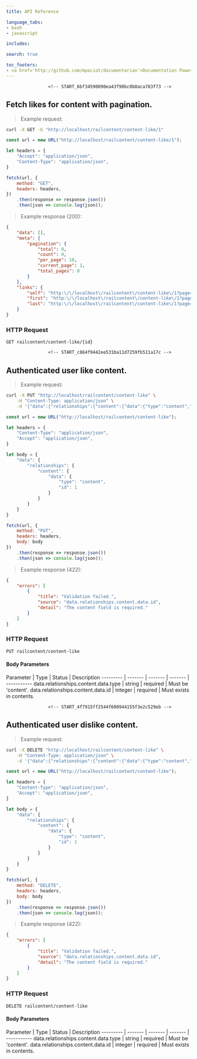 ```yaml
---
title: API Reference

language_tabs:
- bash
- javascript

includes:

search: true

toc_footers:
- <a href='http://github.com/mpociot/documentarian'>Documentation Powered by Documentarian</a>
---
```

                    <!-- START_6bf34590090ea43f90bc0b8aca783f73 -->
## Fetch likes for content with pagination.

> Example request:

```bash
curl -X GET -G "http://localhost/railcontent/content-like/1" 
```
```javascript
const url = new URL("http://localhost/railcontent/content-like/1");

let headers = {
    "Accept": "application/json",
    "Content-Type": "application/json",
}

fetch(url, {
    method: "GET",
    headers: headers,
})
    .then(response => response.json())
    .then(json => console.log(json));
```

> Example response (200):

```json
{
    "data": [],
    "meta": {
        "pagination": {
            "total": 0,
            "count": 0,
            "per_page": 10,
            "current_page": 1,
            "total_pages": 0
        }
    },
    "links": {
        "self": "http:\/\/localhost\/railcontent\/content-like\/1?page=1",
        "first": "http:\/\/localhost\/railcontent\/content-like\/1?page=1",
        "last": "http:\/\/localhost\/railcontent\/content-like\/1?page=0"
    }
}
```

### HTTP Request
`GET railcontent/content-like/{id}`


<!-- END_6bf34590090ea43f90bc0b8aca783f73 -->

        
                    <!-- START_c864f9442ee531ba11d7259fb511a17c -->
## Authenticated user like content.

> Example request:

```bash
curl -X PUT "http://localhost/railcontent/content-like" \
    -H "Content-Type: application/json" \
    -d '{"data":{"relationships":{"content":{"data":{"type":"content","id":1}}}}}'

```
```javascript
const url = new URL("http://localhost/railcontent/content-like");

let headers = {
    "Content-Type": "application/json",
    "Accept": "application/json",
}

let body = {
    "data": {
        "relationships": {
            "content": {
                "data": {
                    "type": "content",
                    "id": 1
                }
            }
        }
    }
}

fetch(url, {
    method: "PUT",
    headers: headers,
    body: body
})
    .then(response => response.json())
    .then(json => console.log(json));
```

> Example response (422):

```json
{
    "errors": [
        {
            "title": "Validation failed.",
            "source": "data.relationships.content.data.id",
            "detail": "The content field is required."
        }
    ]
}
```

### HTTP Request
`PUT railcontent/content-like`

#### Body Parameters

Parameter | Type | Status | Description
--------- | ------- | ------- | ------- | -----------
    data.relationships.content.data.type | string |  required  | Must be 'content'.
    data.relationships.content.data.id | integer |  required  | Must exists in contents.

<!-- END_c864f9442ee531ba11d7259fb511a17c -->

        
                    <!-- START_4f7915ff2544f600944155f3e2c529eb -->
## Authenticated user dislike content.

> Example request:

```bash
curl -X DELETE "http://localhost/railcontent/content-like" \
    -H "Content-Type: application/json" \
    -d '{"data":{"relationships":{"content":{"data":{"type":"content","id":1}}}}}'

```
```javascript
const url = new URL("http://localhost/railcontent/content-like");

let headers = {
    "Content-Type": "application/json",
    "Accept": "application/json",
}

let body = {
    "data": {
        "relationships": {
            "content": {
                "data": {
                    "type": "content",
                    "id": 1
                }
            }
        }
    }
}

fetch(url, {
    method: "DELETE",
    headers: headers,
    body: body
})
    .then(response => response.json())
    .then(json => console.log(json));
```

> Example response (422):

```json
{
    "errors": [
        {
            "title": "Validation failed.",
            "source": "data.relationships.content.data.id",
            "detail": "The content field is required."
        }
    ]
}
```

### HTTP Request
`DELETE railcontent/content-like`

#### Body Parameters

Parameter | Type | Status | Description
--------- | ------- | ------- | ------- | -----------
    data.relationships.content.data.type | string |  required  | Must be 'content'.
    data.relationships.content.data.id | integer |  required  | Must exists in contents.

<!-- END_4f7915ff2544f600944155f3e2c529eb -->

        

